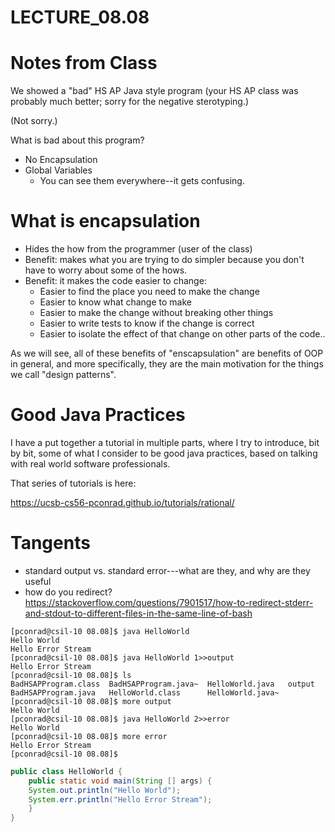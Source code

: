 # LECTURE_08.08

# Notes from Class

We showed a "bad" HS AP Java style program (your HS AP class was probably much better; sorry for the negative sterotyping.)

(Not sorry.)

What is bad about this program?

* No Encapsulation
* Global Variables
   * You can see them everywhere--it gets confusing.
   

# What is encapsulation

* Hides the how from the programmer (user of the class)
* Benefit: makes what you are trying to do simpler because you don't have to worry about some of the hows.
* Benefit: it makes the code easier to change:
   * Easier to find the place you need to make the change
   * Easier to know what change to make
   * Easier to make the change without breaking other things
   * Easier to write tests to know if the change is correct
   * Easier to isolate the effect of that change on other parts of the code..
   
As we will see, all of these benefits of "enscapsulation" are benefits of OOP in general, 
and more specifically, they are the main motivation for the things we call "design patterns".

# Good Java Practices

I have a put together a tutorial in multiple parts, where I try to introduce, bit by bit, some of
what I consider to be good java practices, based on talking with real world software professionals.

That series of tutorials is here:

<https://ucsb-cs56-pconrad.github.io/tutorials/rational/>

# Tangents

* standard output vs. standard error---what are they, and why are they useful
* how do you redirect? <https://stackoverflow.com/questions/7901517/how-to-redirect-stderr-and-stdout-to-different-files-in-the-same-line-of-bash>

```
[pconrad@csil-10 08.08]$ java HelloWorld 
Hello World
Hello Error Stream
[pconrad@csil-10 08.08]$ java HelloWorld 1>>output
Hello Error Stream
[pconrad@csil-10 08.08]$ ls
BadHSAPProgram.class  BadHSAPProgram.java~  HelloWorld.java   output
BadHSAPProgram.java   HelloWorld.class      HelloWorld.java~
[pconrad@csil-10 08.08]$ more output 
Hello World
[pconrad@csil-10 08.08]$ java HelloWorld 2>>error
Hello World
[pconrad@csil-10 08.08]$ more error 
Hello Error Stream
[pconrad@csil-10 08.08]$ 
```

```java
public class HelloWorld {
    public static void main(String [] args) {
	System.out.println("Hello World");
	System.err.println("Hello Error Stream");
    }
}
```
